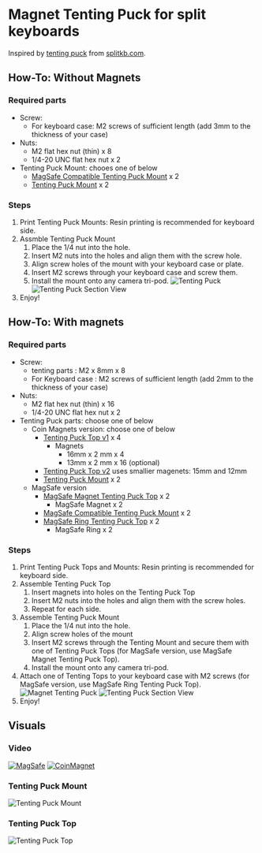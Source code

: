 # Magnet Tenting Puck for split keyboards

Inspired by [tenting puck](https://splitkb.com/products/tenting-puck) from [splitkb.com](https://splitkb.com).

## How-To: Without Magnets

### Required parts
   - Screw:
     - For keyboard case: M2 screws of sufficient length (add 3mm to the thickness of your case)
   - Nuts:
     - M2 flat hex nut (thin) x 8
     - 1/4-20 UNC flat hex nut x 2
   - Tenting Puck Mount: chooes one of below
     - [MagSafe Compatible Tenting Puck Mount](3d-printing/stl/TP-SLA-Mount.stl) x 2
     - [Tenting Puck Mount](3d-printing/stl/TP-SLA-Mount.stl) x 2

### Steps
1. Print Tenting Puck Mounts: Resin printing is recommended for keyboard side.
1. Assmble Tenting Puck Mount
   1. Place the 1/4 nut into the hole.
   1. Insert M2 nuts into the holes and align them with the screw hole.
   1. Align screw holes of the mount with your keyboard case or plate.
   1. Insert M2 screws through your keyboard case and screw them.
   1. Install the mount onto any camera tri-pod.
   ![Tenting Puck](imgs/tenting-puck-without-magnets.png)
   ![Tenting Puck Section View](imgs/tenting-puck-mount-section-view.png)
1. Enjoy!

## How-To: With magnets

### Required parts
   - Screw:
     - tenting parts : M2 x 8mm x 8
     - For Keyboard case : M2 screws of sufficient length (add 2mm to the thickness of your case)
   - Nuts:
     - M2 flat hex nut (thin) x 16
     - 1/4-20 UNC flat hex nut x 2
   - Tenting Puck parts: choose one of below
     - Coin Magnets version: choose one of below
       - [Tenting Puck Top v1](3d-printing/stl/TP-SLA-Top-16x2-13x2.stl) x 4
         - Magnets
           - 16mm x 2 mm x 4
           - 13mm x 2 mm x 16 (optional)
       - [Tenting Puck Top v2](3d-printing/stl/TP-SLA-Top-15x2-12x2.stl) uses smallier magenets: 15mm and 12mm
       - [Tenting Puck Mount](3d-printing/stl/TP-SLA-Mount.stl) x 2
     - MagSafe version
       - [MagSafe Magnet Tenting Puck Top](3d-printing/stl/TPMS-SLA-D57-Magnet.stl) x 2
         - MagSafe Magnet x 2
       - [MagSafe Compatible Tenting Puck Mount](3d-printing/stl/TPMS-SLA-D57-Ring-Mount.stl) x 2
       - [MagSafe Ring Tenting Puck Top](3d-printing/stl/TPMS-SLA-D57-Ring.stl) x 2
         - MagSafe Ring x 2
### Steps
1. Print Tenting Puck Tops and Mounts: Resin printing is recommended for keyboard side.
1. Assemble Tenting Puck Top
   1. Insert magnets into holes on the Tenting Puck Top
   1. Insert M2 nuts into the holes and align them with the screw holes.
   1. Repeat for each side.
1. Assemble Tenting Puck Mount
   1. Place the 1/4 nut into the hole.
   1. Align screw holes of the mount 
   1. Insert M2 screws through the Tenting Mount and secure them with one of Tenting Puck Tops (for MagSafe version, use MagSafe Magnet Tenting Puck Top).
   1. Install the mount onto any camera tri-pod.
1. Attach one of Tenting Tops to your keyboard case with M2 screws (for MagSafe version, use MagSafe Ring Tenting Puck Top).
   ![Magnet Tenting Puck](imgs/magnet-tenting-puck.png)
   ![Tenting Puck Section View](imgs/magnet-tenting-puck-section-view.png)
1. Enjoy!

## Visuals
### Video
   [![MagSafe](imgs/magsafe-magnet.jpg)](imgs/MagSafe.mov) 
   [![CoinMagnet](imgs/coin-magnet.jpg)](imgs/CoinMagnet.mov) 
### Tenting Puck Mount
   ![Tenting Puck Mount](imgs/tenting-puck-mount.png)
### Tenting Puck Top
   ![Tenting Puck Top](imgs/tenting-puck-top.png)

